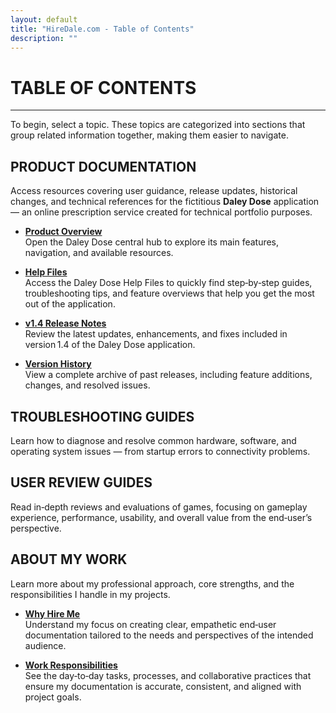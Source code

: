 ```yaml
---
layout: default
title: "HireDale.com - Table of Contents"
description: ""
---
```


# **TABLE OF CONTENTS**
---
To begin, select a topic. These topics are categorized into sections that group related information together, making them easier to navigate.

## **PRODUCT DOCUMENTATION**
Access resources covering user guidance, release updates, historical changes, and technical references for the fictitious **Daley Dose** application — an online prescription service created for technical portfolio purposes.

- [**Product Overview**](https://hiredale.github.io/daleydose/)  
  Open the Daley Dose central hub to explore its main features, navigation, and available resources.
  
- [**Help Files**](/daleydose/help-files)  
  Access the Daley Dose Help Files to quickly find step‑by‑step guides, troubleshooting tips, and feature overviews that help you get the most out of the application.

- [**v1.4 Release Notes**](/daleydose/release-notes-v1.4)  
  Review the latest updates, enhancements, and fixes included in version 1.4 of the Daley Dose application.

- [**Version History**](/daleydose/release-note-version-history)  
  View a complete archive of past releases, including feature additions, changes, and resolved issues.


## **TROUBLESHOOTING GUIDES**
Learn how to diagnose and resolve common hardware, software, and operating system issues — from startup errors to connectivity problems.

## **USER REVIEW GUIDES**
Read in‑depth reviews and evaluations of games, focusing on gameplay experience, performance, usability, and overall value from the end‑user’s perspective.

## **ABOUT MY WORK**
Learn more about my professional approach, core strengths, and the responsibilities I handle in my projects.

- [**Why Hire Me**](/why-hire-me)  
  Understand my focus on creating clear, empathetic end‑user documentation tailored to the needs and perspectives of the intended audience.

- [**Work Responsibilities**](/day-to-day)  
  See the day‑to‑day tasks, processes, and collaborative practices that ensure my documentation is accurate, consistent, and aligned with project goals.


